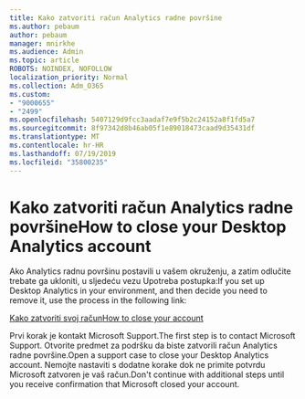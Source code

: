 ```yaml
---
title: Kako zatvoriti račun Analytics radne površine
ms.author: pebaum
author: pebaum
manager: mnirkhe
ms.audience: Admin
ms.topic: article
ROBOTS: NOINDEX, NOFOLLOW
localization_priority: Normal
ms.collection: Adm_O365
ms.custom:
- "9000655"
- "2499"
ms.openlocfilehash: 5407129d9fcc3aadaf7e9f5b2c24152a8f1fd5a7
ms.sourcegitcommit: 8f97342d8b46ab05f1e89018473caad9d35431df
ms.translationtype: MT
ms.contentlocale: hr-HR
ms.lasthandoff: 07/19/2019
ms.locfileid: "35800235"
---
```

# <a name="how-to-close-your-desktop-analytics-account"></a><span data-ttu-id="ca015-102">Kako zatvoriti račun Analytics radne površine</span><span class="sxs-lookup"><span data-stu-id="ca015-102">How to close your Desktop Analytics account</span></span>

<span data-ttu-id="ca015-103">Ako Analytics radnu površinu postavili u vašem okruženju, a zatim odlučite trebate ga ukloniti, u sljedeću vezu Upotreba postupka:</span><span class="sxs-lookup"><span data-stu-id="ca015-103">If you set up Desktop Analytics in your environment, and then decide you need to remove it, use the process in the following link:</span></span>

[<span data-ttu-id="ca015-104">Kako zatvoriti svoj račun</span><span class="sxs-lookup"><span data-stu-id="ca015-104">How to close your account</span></span>](https://docs.microsoft.com/sccm/desktop-analytics/account-close)

<span data-ttu-id="ca015-105">Prvi korak je kontakt Microsoft Support.</span><span class="sxs-lookup"><span data-stu-id="ca015-105">The first step is to contact Microsoft Support.</span></span> <span data-ttu-id="ca015-106">Otvorite predmet za podršku da biste zatvorili račun Analytics radne površine.</span><span class="sxs-lookup"><span data-stu-id="ca015-106">Open a support case to close your Desktop Analytics account.</span></span> <span data-ttu-id="ca015-107">Nemojte nastaviti s dodatne korake dok ne primite potvrdu Microsoft zatvoren je vaš račun.</span><span class="sxs-lookup"><span data-stu-id="ca015-107">Don't continue with additional steps until you receive confirmation that Microsoft closed your account.</span></span>